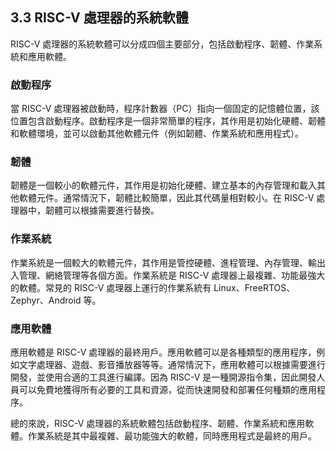 ## 3.3 RISC-V 處理器的系統軟體

RISC-V 處理器的系統軟體可以分成四個主要部分，包括啟動程序、韌體、作業系統和應用軟體。

### 啟動程序
當 RISC-V 處理器被啟動時，程序計數器（PC）指向一個固定的記憶體位置，該位置包含啟動程序。啟動程序是一個非常簡單的程序，其作用是初始化硬體、韌體和軟體環境，並可以啟動其他軟體元件（例如韌體、作業系統和應用程式）。

### 韌體
韌體是一個較小的軟體元件，其作用是初始化硬體、建立基本的內存管理和載入其他軟體元件。通常情況下，韌體比較簡單，因此其代碼量相對較小。在 RISC-V 處理器中，韌體可以根據需要進行替換。

### 作業系統
作業系統是一個較大的軟體元件，其作用是管控硬體、進程管理、內存管理、輸出入管理、網絡管理等各個方面。作業系統是 RISC-V 處理器上最複雜、功能最強大的軟體。常見的 RISC-V 處理器上運行的作業系統有 Linux、FreeRTOS、Zephyr、Android 等。

### 應用軟體
應用軟體是 RISC-V 處理器的最終用戶。應用軟體可以是各種類型的應用程序，例如文字處理器、遊戲、影音播放器等等。通常情況下，應用軟體可以根據需要進行開發，並使用合適的工具進行編譯。因為 RISC-V 是一種開源指令集，因此開發人員可以免費地獲得所有必要的工具和資源，從而快速開發和部署任何種類的應用程序。

總的來說，RISC-V 處理器的系統軟體包括啟動程序、韌體、作業系統和應用軟體。作業系統是其中最複雜、最功能強大的軟體，同時應用程式是最終的用戶。